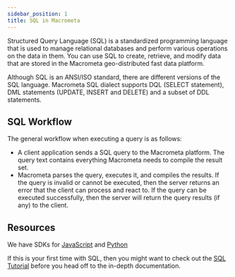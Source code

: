 ```yaml
---
sidebar_position: 1
title: SQL in Macrometa
---
```


Structured Query Language (SQL) is a standardized programming language that is used to manage relational databases and perform various operations on the data in them. You can use SQL to create, retrieve, and modify data that are stored in the Macrometa geo-distributed fast data platform.

Although SQL is an ANSI/ISO standard, there are different versions of the SQL language. Macrometa SQL dialect supports DQL (SELECT statement), DML statements (UPDATE, INSERT and DELETE) and a subset of DDL statements.

## SQL Workflow

The general workflow when executing a query is as follows:

- A client application sends a SQL query to the Macrometa platform. The query text contains everything Macrometa needs to compile the result set.
- Macrometa parses the query, executes it, and compiles the results. If the query is invalid or cannot be executed, then the server returns an error that the client can process and react to. If the query can be executed successfully, then the server will return the query results (if any) to the client.

## Resources

We have SDKs for [JavaScript](https://github.com/Macrometacorp/jsC8) and [Python](https://github.com/Macrometacorp/pyC8)

If this is your first time with SQL, then you might want to check out the [SQL Tutorial](tutorial/index.md) before you head off to the in-depth documentation.
